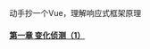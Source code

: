 动手抄一个Vue，理解响应式框架原理

#### [第一章 变化侦测（1）](https://www.jianshu.com/writer#/notebooks/36879311/notes/46546800/preview)
